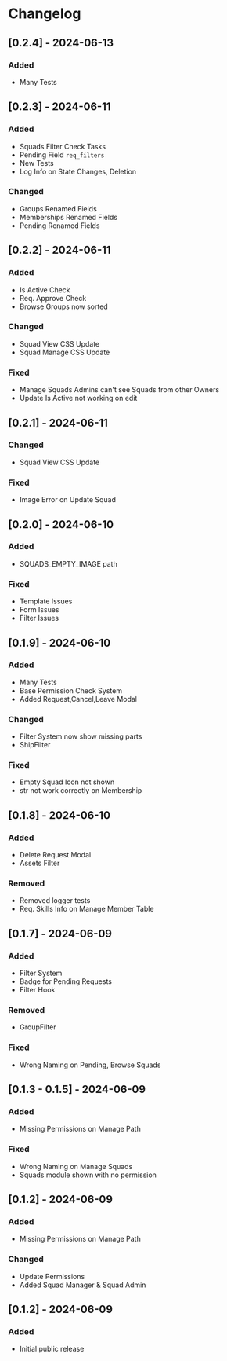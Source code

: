 # Changelog

## [0.2.4] - 2024-06-13

### Added

- Many Tests

## [0.2.3] - 2024-06-11

### Added

- Squads Filter Check Tasks
- Pending Field `req_filters`
- New Tests
- Log Info on State Changes, Deletion

### Changed

- Groups Renamed Fields
- Memberships Renamed Fields
- Pending Renamed Fields

## [0.2.2] - 2024-06-11

### Added

- Is Active Check
- Req. Approve Check
- Browse Groups now sorted

### Changed

- Squad View CSS Update
- Squad Manage CSS Update

### Fixed

- Manage Squads Admins can't see Squads from other Owners
- Update Is Active not working on edit

## [0.2.1] - 2024-06-11

### Changed

- Squad View CSS Update

### Fixed

- Image Error on Update Squad

## [0.2.0] - 2024-06-10

### Added

- SQUADS_EMPTY_IMAGE path

### Fixed

- Template Issues
- Form Issues
- Filter Issues

## [0.1.9] - 2024-06-10

### Added

- Many Tests
- Base Permission Check System
- Added Request,Cancel,Leave Modal

### Changed

- Filter System now show missing parts
- ShipFilter

### Fixed

- Empty Squad Icon not shown
- str not work correctly on Membership

## [0.1.8] - 2024-06-10

### Added

- Delete Request Modal
- Assets Filter

### Removed

- Removed logger tests
- Req. Skills Info on Manage Member Table

## [0.1.7] - 2024-06-09

### Added

- Filter System
- Badge for Pending Requests
- Filter Hook

### Removed

- GroupFilter

### Fixed

- Wrong Naming on Pending, Browse Squads

## [0.1.3 - 0.1.5] - 2024-06-09

### Added

- Missing Permissions on Manage Path

### Fixed

- Wrong Naming on Manage Squads
- Squads module shown with no permission

## [0.1.2] - 2024-06-09

### Added

- Missing Permissions on Manage Path

### Changed

- Update Permissions
- Added Squad Manager & Squad Admin

## [0.1.2] - 2024-06-09

### Added

- Initial public release
